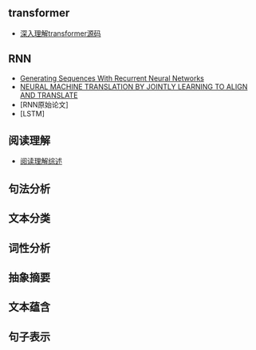 
## transformer
- [深入理解transformer源码](https://blog.csdn.net/zhaojc1995/article/details/109276945)
## RNN
- [Generating Sequences With Recurrent Neural Networks](https://arxiv.org/abs/1308.0850)
- [NEURAL MACHINE TRANSLATION BY JOINTLY LEARNING TO ALIGN AND TRANSLATE](https://arxiv.org/pdf/1409.0473.pdf)
- [RNN原始论文]
- [LSTM]
## 阅读理解
- [阅读理解综述](https://blog.csdn.net/stay_foolish12/article/details/91049154?)
## 句法分析
## 文本分类
## 词性分析
## 抽象摘要
## 文本蕴含
## 句子表示
